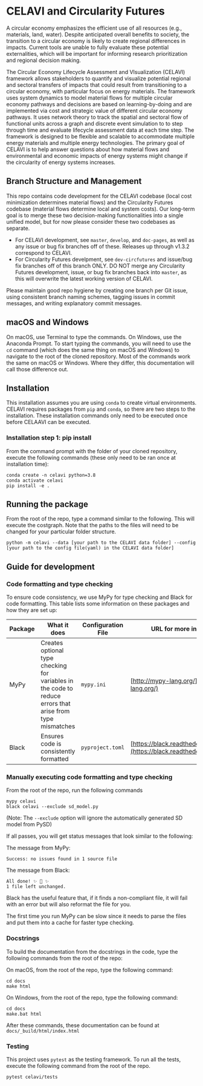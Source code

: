 # CELAVI and Circularity Futures
A circular economy emphasizes the efficient use of all resources (e.g., materials, land, water). Despite anticipated overall benefits to society, the transition to a circular economy is likely to create regional differences in impacts. Current tools are unable to fully evaluate these potential externalities, which will be important for informing research prioritization and regional decision making. 

The Circular Economy Lifecycle Assessment and VIsualization (CELAVI) framework allows stakeholders to quantify and visualize potential regional and sectoral transfers of impacts that could result from transitioning to a circular economy, with particular focus on energy materials. The framework uses system dynamics to model material flows for multiple circular economy pathways and decisions are based on learning-by-doing and are implemented via cost and strategic value of different circular economy pathways. It uses network theory to track the spatial and sectoral flow of functional units across a graph and discrete event simulation to to step through time and evaluate lifecycle assessment data at each time step. The framework is designed to be flexible and scalable to accommodate multiple energy materials and multiple energy technologies. The primary goal of CELAVI is to help answer questions about how material flows and environmental and economic impacts of energy systems might change if the circularity of energy systems increases. 

## Branch Structure and Management

This repo contains code development for the CELAVI codebase (local cost minimization determines material flows) and the Circularity Futures codebase (material flows determine local and system costs). Our long-term goal is to merge these two decision-making functionalities into a single unified model, but for now please consider these two codebases as separate.

* For CELAVI development, see `master`, `develop`, and `doc-pages`, as well as any issue or bug fix branches off of these. Releases up through v1.3.2 correspond to CELAVI.
* For Circularity Futures develpment, see `dev-circfutures` and issue/bug fix branches off of this branch ONLY. DO NOT merge any Circularity Futures development, issue, or bug fix branches back into `master`, as this will overwrite the latest working version of CELAVI.

Please maintain good repo hygiene by creating one branch per Git issue, using consistent branch naming schemes, tagging issues in commit messages, and writing explanatory commit messages.

## macOS and Windows

On macOS, use Terminal to type the commands. On Windows, use the Anaconda Prompt. To start typing the commands, you will need to use the `cd` command (which does the same thing on macOS and Windows) to navigate to the root of the cloned repository. Most of the commands work the same on macOS or Windows. Where they differ, this documentation will call those difference out.

## Installation

This installation assumes you are using `conda` to create virtual environments. CELAVI requires packages from `pip` and `conda`, so there are two steps to the installation. These installation commands only need to be executed once before CELAAVI can be executed.

### Installation step 1: pip install
From the command prompt with the folder of your cloned repository, execute the following commands (these only need to be ran once at installation time):

```
conda create -n celavi python=3.8
conda activate celavi
pip install -e .
```

## Running the package

From the root of the repo, type a command similar to the following. This will execute the costgraph. Note that the paths to the files will need to be changed for your particular folder structure.

```
python -m celavi --data [your path to the CELAVI data folder] --config [your path to the config file(yaml) in the CELAVI data folder]
```

## Guide for development

### Code formatting and type checking

To ensure code consistency, we use MyPy for type checking and Black for code formatting. This table lists some information on these packages and how they are set up:

Package | What it does | Configuration File | URL for more information |
---|---|---|---
MyPy | Creates optional type checking for variables in the code to reduce errors that arise from type mismatches | `mypy.ini` | [http://mypy-lang.org/](http://mypy-lang.org/)
Black | Ensures code is consistently formatted | `pyproject.toml` | [https://black.readthedocs.io/en/stable/](https://black.readthedocs.io/en/stable/)

### Manually executing code formatting and type checking

From the root of the repo, run the following commands

```
mypy celavi
black celavi --exclude sd_model.py
```

(Note: The `--exclude` option will ignore the automatically generated SD model from PySD)

If all passes, you will get status messages that look similar to the following:

The message from MyPy:

```
Success: no issues found in 1 source file
```

The message from Black:

```
All done! ✨ 🍰 ✨
1 file left unchanged.
```

Black has the useful feature that, if it finds a non-compliant file, it will fail with an error but will also reformat the file for you.

The first time you run MyPy can be slow since it needs to parse the files and put them into a cache for faster type checking.

### Docstrings

To build the documentation from the docstrings in the code, type the following commands from the root of the repo:

On macOS, from the root of the repo, type the following command:

``` 
cd docs
make html
```

On Windows, from the root of the repo, type the following command:

``` 
cd docs
make.bat html
```

After these commands, these documentation can be found at `docs/_build/html/index.html`

### Testing

This project uses `pytest` as the testing framework. To run all the tests, execute the following command from the root of the repo.

``` 
pytest celavi/tests
```

